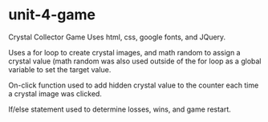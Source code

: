 # unit-4-game
Crystal Collector Game
Uses html, css, google fonts, and JQuery.

Uses a for loop to create crystal images, and math random to assign a crystal value (math random was also used outside of the for loop as a global variable to set the target value. 

On-click function used to add hidden crystal value to the counter each time a crystal image was clicked. 

If/else statement used to determine losses, wins, and game restart. 
